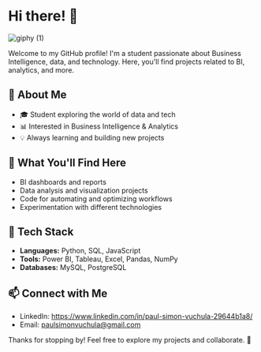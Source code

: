 # Hi there! 👋

![giphy (1)](https://github.com/user-attachments/assets/3421a269-4b27-435b-b296-6e8f3419b9dd)

Welcome to my GitHub profile! I'm a student passionate about Business Intelligence, data, and technology. Here, you'll find projects related to BI, analytics, and more.

## 🚀 About Me
- 🎓 Student exploring the world of data and tech
- 📊 Interested in Business Intelligence & Analytics
- 💡 Always learning and building new projects

## 📌 What You'll Find Here
- BI dashboards and reports
- Data analysis and visualization projects
- Code for automating and optimizing workflows
- Experimentation with different technologies

## 🔧 Tech Stack
- **Languages:** Python, SQL, JavaScript
- **Tools:** Power BI, Tableau, Excel, Pandas, NumPy
- **Databases:** MySQL, PostgreSQL

## 📫 Connect with Me
- LinkedIn: https://www.linkedin.com/in/paul-simon-vuchula-29644b1a8/
- Email: paulsimonvuchula@gmail.com

Thanks for stopping by! Feel free to explore my projects and collaborate. 🚀

